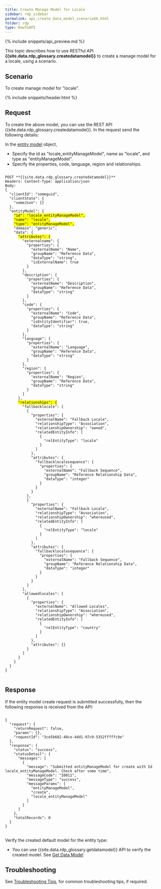 ```yaml
---
title: Create Manage Model for Locale 
sidebar: rdp_sidebar
permalink: api_create_data_model_scenario66.html
folder: rdp
type: HowToAPI
---
```


{% include snippets/api_preview.md %}

This topic describes how to use RESTful API **{{site.data.rdp_glossary.createdatamodel}}** to create a manage model for a locale, using a scenario.

## Scenario

To create manage model for "locale".

{% include snippets/header.html %}

## Request

To create the above model, you can use the REST API {{site.data.rdp_glossary.createdatamodel}}. In the request send the following details:

In the [entity model](api_manage_model.html) object, 
* Specify the id as "locale_entityManageModel", name as "locale", and type as "entityManageModel".
* Specify the properties, code, language, region and relationships.

<pre>
<code>
POST **{{site.data.rdp_glossary.createdatamodel}}**
Headers: Content-Type: application/json
Body:
{
  "clientId": "someguid",
  "clientState": {
    "someJson": {}
  },
  "entityModel": {
    <span style="background-color: #FFFF00">"id": "locale_entityManageModel",</span>
    <span style="background-color: #FFFF00">"name": "locale",</span>
    <span style="background-color: #FFFF00">"type": "entityManageModel",</span>
    "domain": "generic",
    "data": {
      <span style="background-color: #FFFF00">"attributes": {</span>
        "externalname": {
          "properties": {
            "externalName": "Name",
            "groupName": "Reference Data",
            "dataType": "string",
            "isExternalName": true
          }
        },
        "description": {
          "properties": {
            "externalName": "Description",
            "groupName": "Reference Data",
            "dataType": "string"
          }
        },
        "code": {
          "properties": {
            "externalName": "Code",
            "groupName": "Reference Data",
            "isEntityIdentifier": true,
            "dataType": "string"
          }
        },
        "language": {
          "properties": {
            "externalName": "Language",
            "groupName": "Reference Data",
            "dataType": "string"
          }
        },
        "region": {
          "properties": {
            "externalName": "Region",
            "groupName": "Reference Data",
            "dataType": "string"
          }
        }
      },
      <span style="background-color: #FFFF00">"relationships": {</span>
        "fallbacklocale": [
          {
            "properties": {
              "externalName": "Fallback Locale",
              "relationshipType": "Association",
              "relationshipOwnership": "owned",
              "relatedEntityInfo": [
                {
                  "relEntityType": "locale"
                }
              ]
            },
            "attributes": {
              "fallbacklocalesequence": {
                "properties": {
                  "externalName": "Fallback Sequence",
                  "groupName": "Reference Relationship Data",
                  "dataType": "integer"
                }
              }
            }
          },
          {
            "properties": {
              "externalName": "Fallback Locale",
              "relationshipType": "Association",
              "relationshipOwnership": "whereused",
              "relatedEntityInfo": [
                {
                  "relEntityType": "locale"
                }
              ]
            },
            "attributes": {
              "fallbacklocalesequence": {
                "properties": {
                  "externalName": "Fallback Sequence",
                  "groupName": "Reference Relationship Data",
                  "dataType": "integer"
                }
              }
            }
          }
        ],
        "allowedlocales": [
          {
            "properties": {
              "externalName": "Allowed Locales",
              "relationshipType": "Association",
              "relationshipOwnership": "whereused",
              "relatedEntityInfo": [
                {
                  "relEntityType": "country"
                }
              ]
            },
            "attributes": {}
          }
        ]
      }
    }
  }
}
</code>
</pre> 

## Response

If the entity model create request is submitted successfully, then the following response is received from the API:

<pre>
<code>
{
  "request": {
    "returnRequest": false,
    "params": {},
    "requestId": "3ce5b682-48ce-4dd1-97c9-5352fffffc9e"
  },
  "response": {
    "status": "success",
    "statusDetail": {
      "messages": [
        {
          "message": "Submitted entityManageModel for create with Id locale_entityManageModel. Check after some time",
          "messageCode": "I0011",
          "messageType": "success",
          "messageParams": [
            "entityManageModel",
            "create",
            "locale_entityManageModel"
          ]
        }
      ]
    },
    "totalRecords": 0
  }
}
</code>
</pre>

Verify the created default model for the entity type:
* You can use {{site.data.rdp_glossary.getdatamodel}} API to verify the created model. See [Get Data Model](api_get_data_model.html)

## Troubleshooting

See [Troubleshooting Tips](api_troubleshooting_tips.html), for common troubleshooting tips, if required.